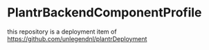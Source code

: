 # PlantrBackendComponentProfile

this repository is a deployment item of https://github.com/unlegendnl/plantrDeployment 
